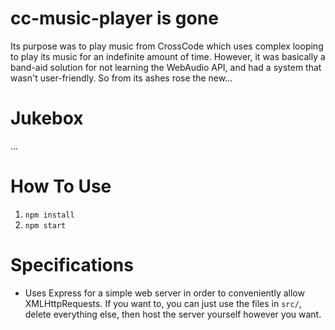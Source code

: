 # cc-music-player is gone
Its purpose was to play music from CrossCode which uses complex looping to play its music for an indefinite amount of time. However, it was basically a band-aid solution for not learning the WebAudio API, and had a system that wasn't user-friendly. So from its ashes rose the new...

# Jukebox
...

# How To Use
1. `npm install`
2. `npm start`

# Specifications
- Uses Express for a simple web server in order to conveniently allow XMLHttpRequests. If you want to, you can just use the files in `src/`, delete everything else, then host the server yourself however you want.